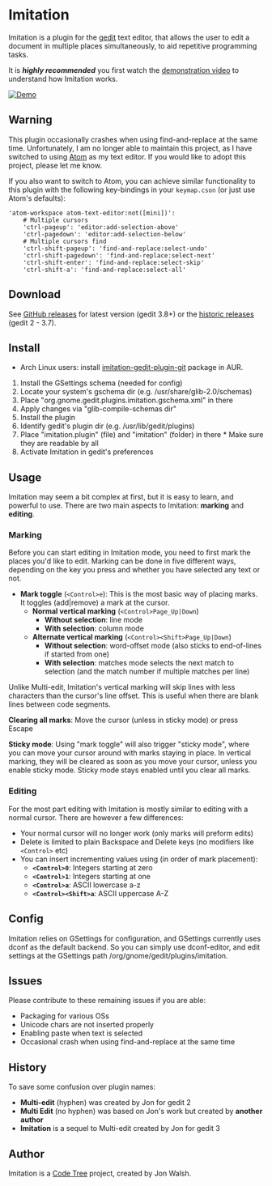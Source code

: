 # Imitation
Imitation is a plugin for the [gedit](https://wiki.gnome.org/Apps/Gedit) text editor, that allows the user to edit a document in multiple places simultaneously, to aid repetitive programming tasks.

It is **_highly recommended_** you first watch the [demonstration video](http://code-tree.github.io/imitation/) to understand how Imitation works.

[![Demo](http://code-tree.github.io/imitation/demo_poster.png)](http://code-tree.github.io/imitation/)

## Warning
This plugin occasionally crashes when using find-and-replace at the same time.
Unfortunately, I am no longer able to maintain this project, as I have switched to using [Atom](https://atom.io/) as my text editor. If you would like to adopt this project, please let me know.

If you also want to switch to Atom, you can achieve similar functionality to this plugin with the following key-bindings in your `keymap.cson` (or just use Atom's defaults):

```
'atom-workspace atom-text-editor:not([mini])':
    # Multiple cursors
    'ctrl-pageup': 'editor:add-selection-above'
    'ctrl-pagedown': 'editor:add-selection-below'
    # Multiple cursors find
    'ctrl-shift-pageup': 'find-and-replace:select-undo'
    'ctrl-shift-pagedown': 'find-and-replace:select-next'
    'ctrl-shift-enter': 'find-and-replace:select-skip'
    'ctrl-shift-a': 'find-and-replace:select-all'
```

## Download
See [GitHub releases](https://github.com/code-tree/imitation/releases) for latest version (gedit 3.8+) or the [historic releases](http://code-tree.github.io/imitation/) (gedit 2 - 3.7).

## Install
* Arch Linux users: install [imitation-gedit-plugin-git](https://aur.archlinux.org/packages/imitation-gedit-plugin-git/) package in AUR.
1. Install the GSettings schema (needed for config)
  1. Locate your system's gschema dir (e.g. /usr/share/glib-2.0/schemas)
  1. Place "org.gnome.gedit.plugins.imitation.gschema.xml" in there
  1. Apply changes via "glib-compile-schemas dir"
1. Install the plugin
  1. Identify gedit's plugin dir (e.g. /usr/lib/gedit/plugins)
  1. Place "imitation.plugin" (file) and "imitation" (folder) in there
    * Make sure they are readable by all
  1. Activate Imitation in gedit's preferences

## Usage
Imitation may seem a bit complex at first, but it is easy to learn, and powerful to use. There are two main aspects to Imitation: **marking** and **editing**.

### Marking
Before you can start editing in Imitation mode, you need to first mark the places you'd like to edit. Marking can be done in five different ways, depending on the key you press and whether you have selected any text or not.

* **Mark toggle** (`<Control>e`): This is the most basic way of placing marks. It toggles (add|remove) a mark at the cursor.
  * **Normal vertical marking** (`<Control>Page_Up|Down`)
    * **Without selection**: line mode
    * **With selection**: column mode
  * **Alternate vertical marking** (`<Control><Shift>Page_Up|Down`)
    * **Without selection**: word-offset mode (also sticks to end-of-lines if started from one)
    * **With selection**: matches mode selects the next match to selection (and the match number if multiple matches per line)

Unlike Multi-edit, Imitation's vertical marking will skip lines with less characters than the cursor's line offset. This is useful when there are blank lines between code segments.

**Clearing all marks**: Move the cursor (unless in sticky mode) or press Escape

**Sticky mode**: Using "mark toggle" will also trigger "sticky mode", where you can move your cursor around with marks staying in place. In vertical marking, they will be cleared as soon as you move your cursor, unless you enable sticky mode. Sticky mode stays enabled until you clear all marks.

### Editing
For the most part editing with Imitation is mostly similar to editing with a normal cursor. There are however a few differences:

* Your normal cursor will no longer work (only marks will preform edits)
* Delete is limited to plain Backspace and Delete keys (no modifiers like `<Control>` etc)
* You can insert incrementing values using (in order of mark placement):
  * **`<Control>0`**: Integers starting at zero
  * **`<Control>1`**: Integers starting at one
  * **`<Control>a`**: ASCII lowercase a-z
  * **`<Control><Shift>a`**: ASCII uppercase A-Z

## Config
Imitation relies on GSettings for configuration, and GSettings currently uses dconf as the default backend. So you can simply use dconf-editor, and edit settings at the GSettings path /org/gnome/gedit/plugins/imitation.

## Issues
Please contribute to these remaining issues if you are able:
* Packaging for various OSs
* Unicode chars are not inserted properly
* Enabling paste when text is selected
* Occasional crash when using find-and-replace at the same time

## History
To save some confusion over plugin names:
* **Multi-edit** (hyphen) was created by Jon for gedit 2
* **Multi Edit** (no hyphen) was based on Jon's work but created by **another author**
* **Imitation** is a sequel to Multi-edit created by Jon for gedit 3

## Author
Imitation is a [Code Tree](https://codetree.com.au/) project, created by Jon Walsh.
